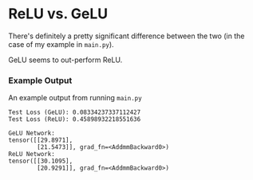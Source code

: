 # ReLU vs. GeLU

There's definitely a pretty significant difference between the two (in the case of my example in `main.py`).

GeLU seems to out-perform ReLU.

### Example Output

An example output from running `main.py`

```
Test Loss (GeLU): 0.08334237337112427
Test Loss (ReLU): 0.45898932218551636

GeLU Network:
tensor([[29.8971],
        [21.5473]], grad_fn=<AddmmBackward0>)
ReLU Network:
tensor([[30.1095],
        [20.9291]], grad_fn=<AddmmBackward0>)
```
